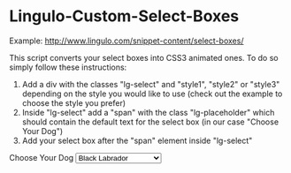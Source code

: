 Lingulo-Custom-Select-Boxes
===========================

Example: http://www.lingulo.com/snippet-content/select-boxes/

This script converts your select boxes into CSS3 animated ones. To do so simply follow these instructions:

1. Add a div with the classes "lg-select" and "style1", "style2" or "style3" depending on the style you would like to use (check out the example to choose the style you prefer)
2. Inside "lg-select" add a "span" with the class "lg-placeholder" which should contain the default text for the select box (in our case "Choose Your Dog")
3. Add your select box after the "span" element inside "lg-select"


<div class="lg-select style1">
  <span class="lg-placeholder"><i class="fa fa-paw"></i> Choose Your Dog</span>
  <select>
    <option value="black-labrador">Black Labrador</option>
    <option value="old-english-sheepdog">Old English Sheepdog</option>
    <option value="pomeranian">Pomeranian</option>
    <option value="black-pug">Black Pug</option>
    <option value="white-poodle">White Poodle</option>
    <option value="saint-bernard">Saint Bernard</option>
    <option value="rhodesian-ridgeback">Rhodesian Ridgeback</option>
  </select>
</div>
